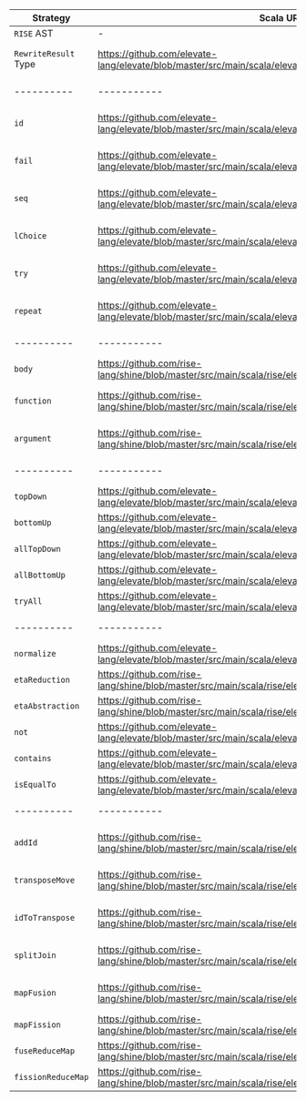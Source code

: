 | Strategy | Scala URL | Haskell URL | works |
|----------|-----------|-------------|-------|
| `RISE` AST | - | | |
| `RewriteResult` Type | https://github.com/elevate-lang/elevate/blob/master/src/main/scala/elevate/core/RewriteResult.scala | https://github.com/elevate-lang/doc/blob/fe90d1f4a11773a8d9d263f3f9a61afa1e13a819/src/mini-elevate/src/TestStrategies.hs#L34 | |
|----------|-----------|-------------|-------|
| `id` | https://github.com/elevate-lang/elevate/blob/master/src/main/scala/elevate/core/strategies/basic.scala#L26 | https://github.com/elevate-lang/doc/blob/fe90d1f4a11773a8d9d263f3f9a61afa1e13a819/src/mini-elevate/src/TestStrategies.hs#L37 | |
| `fail` | https://github.com/elevate-lang/elevate/blob/master/src/main/scala/elevate/core/strategies/basic.scala#L28 | https://github.com/elevate-lang/doc/blob/fe90d1f4a11773a8d9d263f3f9a61afa1e13a819/src/mini-elevate/src/TestStrategies.hs#L40 | |
| `seq` | https://github.com/elevate-lang/elevate/blob/master/src/main/scala/elevate/core/strategies/basic.scala#L33 | https://github.com/elevate-lang/doc/blob/fe90d1f4a11773a8d9d263f3f9a61afa1e13a819/src/mini-elevate/src/TestStrategies.hs#L55 | |
| `lChoice` | https://github.com/elevate-lang/elevate/blob/master/src/main/scala/elevate/core/strategies/basic.scala#L37 | https://github.com/elevate-lang/doc/blob/fe90d1f4a11773a8d9d263f3f9a61afa1e13a819/src/mini-elevate/src/TestStrategies.hs#L58 | |
| `try` | https://github.com/elevate-lang/elevate/blob/master/src/main/scala/elevate/core/strategies/basic.scala#L43 | https://github.com/elevate-lang/doc/blob/fe90d1f4a11773a8d9d263f3f9a61afa1e13a819/src/mini-elevate/src/TestStrategies.hs#L61 | |
| `repeat` | https://github.com/elevate-lang/elevate/blob/master/src/main/scala/elevate/core/strategies/basic.scala#L46 | https://github.com/elevate-lang/doc/blob/fe90d1f4a11773a8d9d263f3f9a61afa1e13a819/src/mini-elevate/src/TestStrategies.hs#L63 | |
|----------|-----------|-------------|-------|
| `body` | https://github.com/rise-lang/shine/blob/master/src/main/scala/rise/elevate/rules/traversal.scala#L13 | | |
| `function` | https://github.com/rise-lang/shine/blob/master/src/main/scala/rise/elevate/rules/traversal.scala#L41 | https://github.com/elevate-lang/doc/blob/fe90d1f4a11773a8d9d263f3f9a61afa1e13a819/src/mini-elevate/src/TestStrategies.hs#L75 | |
| `argument` | https://github.com/rise-lang/shine/blob/master/src/main/scala/rise/elevate/rules/traversal.scala#L49 | https://github.com/elevate-lang/doc/blob/fe90d1f4a11773a8d9d263f3f9a61afa1e13a819/src/mini-elevate/src/TestStrategies.hs#L82 | |
|----------|-----------|-------------|-------|
| `topDown` | https://github.com/elevate-lang/elevate/blob/master/src/main/scala/elevate/core/strategies/traversal.scala#L42 | | |
| `bottomUp` | https://github.com/elevate-lang/elevate/blob/master/src/main/scala/elevate/core/strategies/traversal.scala#L66 | | |
| `allTopDown` | https://github.com/elevate-lang/elevate/blob/master/src/main/scala/elevate/core/strategies/traversal.scala#L46 | | |
| `allBottomUp` | https://github.com/elevate-lang/elevate/blob/master/src/main/scala/elevate/core/strategies/traversal.scala#L54 | | |
| `tryAll` | https://github.com/elevate-lang/elevate/blob/master/src/main/scala/elevate/core/strategies/traversal.scala#L50 | | |
|----------|-----------|-------------|-------|
| `normalize` | https://github.com/elevate-lang/elevate/blob/master/src/main/scala/elevate/core/strategies/basic.scala#L55 | | |
| `etaReduction` | https://github.com/rise-lang/shine/blob/master/src/main/scala/rise/elevate/rules/package.scala#L42 | | |
| `etaAbstraction` | https://github.com/rise-lang/shine/blob/master/src/main/scala/rise/elevate/rules/package.scala#L47 | | |
| `not` | https://github.com/elevate-lang/elevate/blob/master/src/main/scala/elevate/core/strategies/predicate.scala#L19 | | |
| `contains` | https://github.com/elevate-lang/elevate/blob/master/src/main/scala/elevate/core/strategies/predicate.scala#L38 | | |
| `isEqualTo` | https://github.com/elevate-lang/elevate/blob/master/src/main/scala/elevate/core/strategies/predicate.scala#L36 | | |
|----------|-----------|-------------|-------|
| `addId` | https://github.com/rise-lang/shine/blob/master/src/main/scala/rise/elevate/rules/algorithmic.scala#L120 | https://github.com/elevate-lang/doc/blob/fe90d1f4a11773a8d9d263f3f9a61afa1e13a819/src/mini-elevate/src/TestStrategies.hs#L93 | |
| `transposeMove` | https://github.com/rise-lang/shine/blob/master/src/main/scala/rise/elevate/rules/movement.scala#L50 | https://github.com/elevate-lang/doc/blob/fe90d1f4a11773a8d9d263f3f9a61afa1e13a819/src/mini-elevate/src/TestStrategies.hs#L99 | |
| `idToTranspose` | https://github.com/rise-lang/shine/blob/master/src/main/scala/rise/elevate/rules/algorithmic.scala#L132 | https://github.com/elevate-lang/doc/blob/fe90d1f4a11773a8d9d263f3f9a61afa1e13a819/src/mini-elevate/src/TestStrategies.hs#L111 | |
| `splitJoin` | https://github.com/rise-lang/shine/blob/master/src/main/scala/rise/elevate/rules/algorithmic.scala#L29 | https://github.com/elevate-lang/doc/blob/fe90d1f4a11773a8d9d263f3f9a61afa1e13a819/src/mini-elevate/src/TestStrategies.hs#L122 | |
| `mapFusion` | https://github.com/rise-lang/shine/blob/master/src/main/scala/rise/elevate/rules/algorithmic.scala#L41 | https://github.com/elevate-lang/doc/blob/fe90d1f4a11773a8d9d263f3f9a61afa1e13a819/src/mini-elevate/src/TestStrategies.hs#L133 | |
| `mapFission` | https://github.com/rise-lang/shine/blob/master/src/main/scala/rise/elevate/rules/algorithmic.scala#L102 | | |
| `fuseReduceMap` | https://github.com/rise-lang/shine/blob/master/src/main/scala/rise/elevate/rules/algorithmic.scala#L76 | | |
| `fissionReduceMap` | https://github.com/rise-lang/shine/blob/master/src/main/scala/rise/elevate/rules/algorithmic.scala#L90 | | | 

